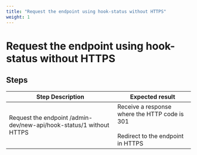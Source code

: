 ```yaml
---
title: "Request the endpoint using hook-status without HTTPS"
weight: 1
---
```


# Request the endpoint using hook-status without HTTPS
## Steps
| Step Description | Expected result |
| ----- | ----- |
| Request the endpoint /admin-dev/new-api/hook-status/1 without HTTPS | Receive a response where the HTTP code is 301<br><br>Redirect to the endpoint in HTTPS |
